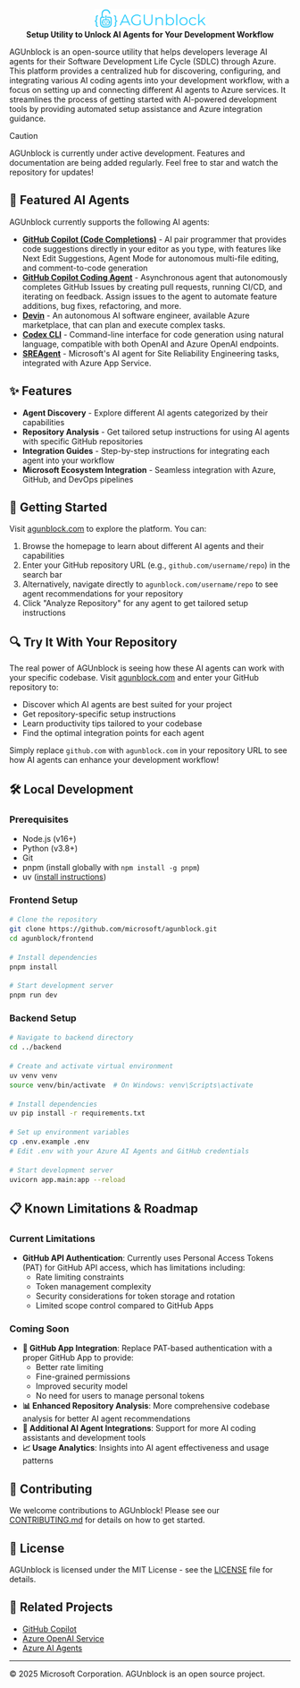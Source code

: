 
<p align="center">
  <img src="https://raw.githubusercontent.com/microsoft/agunblock/main/.github/assets/logo.png" alt="AGUnblock logo" width="200"><br>
  <b>Setup Utility to Unlock AI Agents for Your Development Workflow</b>
</p>


AGUnblock is an open-source utility that helps developers leverage AI agents for their Software Development Life Cycle (SDLC) through Azure. This platform provides a centralized hub for discovering, configuring, and integrating various AI coding agents into your development workflow, with a focus on setting up and connecting different AI agents to Azure services. It streamlines the process of getting started with AI-powered development tools by providing automated setup assistance and Azure integration guidance.


> [!CAUTION]
> AGUnblock is currently under active development. Features and documentation are being added regularly. Feel free to star and watch the repository for updates!

## 🤖 Featured AI Agents

AGUnblock currently supports the following AI agents:

- [**GitHub Copilot (Code Completions)**](https://github.com/features/copilot) - AI pair programmer that provides code suggestions directly in your editor as you type, with features like Next Edit Suggestions, Agent Mode for autonomous multi-file editing, and comment-to-code generation
- [**GitHub Copilot Coding Agent**](https://github.blog/news-insights/product-news/github-copilot-meet-the-new-coding-agent/) - Asynchronous agent that autonomously completes GitHub Issues by creating pull requests, running CI/CD, and iterating on feedback. Assign issues to the agent to automate feature additions, bug fixes, refactoring, and more.
- [**Devin**](https://aka.ms/devin) - An autonomous AI software engineer, available Azure marketplace, that can plan and execute complex tasks.
- [**Codex CLI**](https://github.com/openai/codex?tab=readme-ov-file#environment-variables-setup) - Command-line interface for code generation using natural language, compatible with both OpenAI and Azure OpenAI endpoints.
- [**SREAgent**](https://learn.microsoft.com/en-us/azure/app-service/sre-agent-overview) - Microsoft's AI agent for Site Reliability Engineering tasks, integrated with Azure App Service.

## ✨ Features

- **Agent Discovery** - Explore different AI agents categorized by their capabilities
- **Repository Analysis** - Get tailored setup instructions for using AI agents with specific GitHub repositories
- **Integration Guides** - Step-by-step instructions for integrating each agent into your workflow
- **Microsoft Ecosystem Integration** - Seamless integration with Azure, GitHub, and DevOps pipelines

## 🚀 Getting Started

Visit [agunblock.com](https://agunblock.com) to explore the platform. You can:

1. Browse the homepage to learn about different AI agents and their capabilities
2. Enter your GitHub repository URL (e.g., `github.com/username/repo`) in the search bar
3. Alternatively, navigate directly to `agunblock.com/username/repo` to see agent recommendations for your repository
4. Click "Analyze Repository" for any agent to get tailored setup instructions

## 🔍 Try It With Your Repository

The real power of AGUnblock is seeing how these AI agents can work with your specific codebase. Visit [agunblock.com](https://agunblock.com) and enter your GitHub repository to:

- Discover which AI agents are best suited for your project
- Get repository-specific setup instructions
- Learn productivity tips tailored to your codebase
- Find the optimal integration points for each agent

Simply replace `github.com` with `agunblock.com` in your repository URL to see how AI agents can enhance your development workflow!

## 🛠️ Local Development

### Prerequisites

- Node.js (v16+)
- Python (v3.8+)
- Git
- pnpm (install globally with `npm install -g pnpm`)
- uv ([install instructions](https://github.com/astral-sh/uv#installation))

### Frontend Setup

```bash
# Clone the repository
git clone https://github.com/microsoft/agunblock.git
cd agunblock/frontend

# Install dependencies
pnpm install

# Start development server
pnpm run dev
```

### Backend Setup

```bash
# Navigate to backend directory
cd ../backend

# Create and activate virtual environment
uv venv venv
source venv/bin/activate  # On Windows: venv\Scripts\activate

# Install dependencies
uv pip install -r requirements.txt

# Set up environment variables
cp .env.example .env
# Edit .env with your Azure AI Agents and GitHub credentials

# Start development server
uvicorn app.main:app --reload
```

## 📋 Known Limitations & Roadmap

### Current Limitations

- **GitHub API Authentication**: Currently uses Personal Access Tokens (PAT) for GitHub API access, which has limitations including:
  - Rate limiting constraints
  - Token management complexity
  - Security considerations for token storage and rotation
  - Limited scope control compared to GitHub Apps

### Coming Soon

- **🔧 GitHub App Integration**: Replace PAT-based authentication with a proper GitHub App to provide:
  - Better rate limiting
  - Fine-grained permissions
  - Improved security model
  - No need for users to manage personal tokens
- **📊 Enhanced Repository Analysis**: More comprehensive codebase analysis for better AI agent recommendations
- **🔗 Additional AI Agent Integrations**: Support for more AI coding assistants and development tools
- **📈 Usage Analytics**: Insights into AI agent effectiveness and usage patterns

## 🤝 Contributing

We welcome contributions to AGUnblock! Please see our [CONTRIBUTING.md](CONTRIBUTING.md) for details on how to get started.

## 📄 License

AGUnblock is licensed under the MIT License - see the [LICENSE](LICENSE) file for details.

## 🔗 Related Projects

- [GitHub Copilot](https://github.com/features/copilot)
- [Azure OpenAI Service](https://azure.microsoft.com/en-us/products/cognitive-services/openai-service/)
- [Azure AI Agents](https://github.com/Azure/azure-sdk-for-python/tree/main/sdk/ai/azure-ai-agents)

---

© 2025 Microsoft Corporation. AGUnblock is an open source project.
